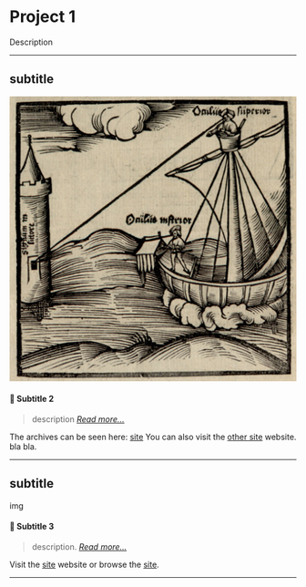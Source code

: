 
# Project 1

Description

---

## subtitle

<img src="https://raw.githubusercontent.com/CAhelvetiorum/Caleb-Abraham/gh-pages/images/Tutfetterimg1.png">

#### 📖 Subtitle 2

> description [*Read more...*](https://)

The archives can be seen here: [site](https://) You can also visit the [other site](https://) website. bla bla.

---

## subtitle

img

#### 📖 Subtitle 3

> description. [*Read more...*](https://)

Visit the [site](https://) website or browse the [site](https://).

---

